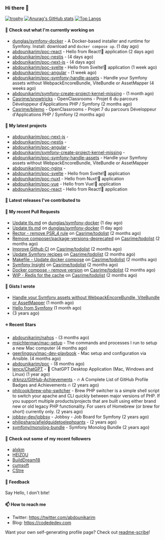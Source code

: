 ### Hi there 👋

[![trophy](https://github-profile-trophy.vercel.app/?username=abdounikarim&theme=onestar&row=1&column=7&no-frame=true&margin-w=13)](https://github.com/ryo-ma/github-profile-trophy)
[![Anurag's GitHub stats](https://github-readme-stats.vercel.app/api?username=abdounikarim&show_icons=true&theme=dark&count_private=true&hide_border=true)](https://github.com/anuraghazra/github-readme-stats)
[![Top Langs](https://github-readme-stats.vercel.app/api/top-langs/?username=abdounikarim&langs_count=8&layout=compact&theme=dark&hide_border=true)](https://github.com/anuraghazra/github-readme-stats)

#### 👷 Check out what I'm currently working on

- [dunglas/symfony-docker](https://github.com/dunglas/symfony-docker) - A Docker-based installer and runtime for Symfony. Install: download and `docker compose up`. (1 day ago)
- [abdounikarim/poc-react](https://github.com/abdounikarim/poc-react) - Hello from React!👋 application (2 days ago)
- [abdounikarim/poc-nestjs](https://github.com/abdounikarim/poc-nestjs) -  (4 days ago)
- [abdounikarim/poc-next-js](https://github.com/abdounikarim/poc-next-js) -  (4 days ago)
- [abdounikarim/poc-svelte](https://github.com/abdounikarim/poc-svelte) - Hello from Svelte!👋 application (1 week ago)
- [abdounikarim/poc-angular](https://github.com/abdounikarim/poc-angular) -  (1 week ago)
- [abdounikarim/poc-symfony-handle-assets](https://github.com/abdounikarim/poc-symfony-handle-assets) - Handle your Symfony assets without WebpackEncoreBundle, ViteBundle or AssetMapper (4 weeks ago)
- [abdounikarim/symfony-create-project-kernel-missing](https://github.com/abdounikarim/symfony-create-project-kernel-missing) -  (1 month ago)
- [Casrime/snowtricks](https://github.com/Casrime/snowtricks) - OpenClassrooms - Projet 6 du parcours Développeur d&#39;Applications PHP / Symfony (2 months ago)
- [Casrime/bilemo](https://github.com/Casrime/bilemo) - OpenClassrooms - Projet 7 du parcours Développeur d&#39;Applications PHP / Symfony (2 months ago)

#### 🌱 My latest projects

- [abdounikarim/poc-next-js](https://github.com/abdounikarim/poc-next-js) - 
- [abdounikarim/poc-nestjs](https://github.com/abdounikarim/poc-nestjs) - 
- [abdounikarim/poc-angular](https://github.com/abdounikarim/poc-angular) - 
- [abdounikarim/symfony-create-project-kernel-missing](https://github.com/abdounikarim/symfony-create-project-kernel-missing) - 
- [abdounikarim/poc-symfony-handle-assets](https://github.com/abdounikarim/poc-symfony-handle-assets) - Handle your Symfony assets without WebpackEncoreBundle, ViteBundle or AssetMapper
- [abdounikarim/poc-nginx](https://github.com/abdounikarim/poc-nginx) - 
- [abdounikarim/poc-svelte](https://github.com/abdounikarim/poc-svelte) - Hello from Svelte!👋 application
- [abdounikarim/poc-nuxt](https://github.com/abdounikarim/poc-nuxt) - Hello from Nuxt!👋 application 
- [abdounikarim/poc-vue](https://github.com/abdounikarim/poc-vue) - Hello from Vue!👋 application 
- [abdounikarim/poc-react](https://github.com/abdounikarim/poc-react) - Hello from React!👋 application

#### 🔭 Latest releases I've contributed to


#### 🔨 My recent Pull Requests

- [Update tls.md](https://github.com/dunglas/symfony-docker/pull/738) on [dunglas/symfony-docker](https://github.com/dunglas/symfony-docker) (1 day ago)
- [Update tls.md](https://github.com/dunglas/symfony-docker/pull/737) on [dunglas/symfony-docker](https://github.com/dunglas/symfony-docker) (1 day ago)
- [Rector - remove PSR_4 rule](https://github.com/Casrime/todolist/pull/74) on [Casrime/todolist](https://github.com/Casrime/todolist) (2 months ago)
- [Remove composer/package-versions-deprecated](https://github.com/Casrime/todolist/pull/73) on [Casrime/todolist](https://github.com/Casrime/todolist) (2 months ago)
- [Improve Github CI](https://github.com/Casrime/todolist/pull/60) on [Casrime/todolist](https://github.com/Casrime/todolist) (2 months ago)
- [Update Symfony recipes](https://github.com/Casrime/todolist/pull/59) on [Casrime/todolist](https://github.com/Casrime/todolist) (2 months ago)
- [Makefile - Update docker compose](https://github.com/Casrime/todolist/pull/58) on [Casrime/todolist](https://github.com/Casrime/todolist) (2 months ago)
- [Symfony Insight](https://github.com/Casrime/todolist/pull/57) on [Casrime/todolist](https://github.com/Casrime/todolist) (2 months ago)
- [Docker compose - remove version](https://github.com/Casrime/todolist/pull/56) on [Casrime/todolist](https://github.com/Casrime/todolist) (2 months ago)
- [WIP - Redis for the cache](https://github.com/Casrime/todolist/pull/54) on [Casrime/todolist](https://github.com/Casrime/todolist) (2 months ago)

#### 📓 Gists I wrote

- [Handle your Symfony assets without WebpackEncoreBundle, ViteBundle or AssetMapper](https://gist.github.com/7c0177c7a71b1e6585183e320034e4dd) (1 month ago)
- [Hello from Symfony](https://gist.github.com/d6b3e49ead0d8e0a4041c06fcc689307) (1 month ago)
- [](https://gist.github.com/b237278802559acb0bcf1e2516ba718e) (3 years ago)

#### ⭐ Recent Stars

- [abdounikarim/nahos](https://github.com/abdounikarim/nahos) -  (3 months ago)
- [msichterman/mac-setup](https://github.com/msichterman/mac-setup) - The commands and processes I run to setup a new Mac computer (4 months ago)
- [geerlingguy/mac-dev-playbook](https://github.com/geerlingguy/mac-dev-playbook) - Mac setup and configuration via Ansible. (4 months ago)
- [abdounikarim/poc](https://github.com/abdounikarim/poc) -  (8 months ago)
- [lencx/ChatGPT](https://github.com/lencx/ChatGPT) - 🔮 ChatGPT Desktop Application (Mac, Windows and Linux) (1 year ago)
- [drknzz/GitHub-Achievements](https://github.com/drknzz/GitHub-Achievements) - 🔥 A Complete List of GitHub Profile Badges and Achievements 🔥 (2 years ago)
- [philcook/brew-php-switcher](https://github.com/philcook/brew-php-switcher) - Brew PHP switcher is a simple shell script to switch your apache and CLI quickly between major versions of PHP. If you support multiple products/projects that are built using either brand new or old legacy PHP functionality. For users of Homebrew (or brew for short) currently only. (2 years ago)
- [jobbsy-dev/jobbsy](https://github.com/jobbsy-dev/jobbsy) - Jobbsy - Job Board for Symfony (2 years ago)
- [philipsharp/afieldguidetoelephpants](https://github.com/philipsharp/afieldguidetoelephpants) -  (2 years ago)
- [symfony/monolog-bundle](https://github.com/symfony/monolog-bundle) - Symfony Monolog Bundle (2 years ago)

#### 👯 Check out some of my recent followers

- [alxkm](https://github.com/alxkm)
- [HElZOU](https://github.com/HElZOU)
- [BuildDream18](https://github.com/BuildDream18)
- [cumsoft](https://github.com/cumsoft)
- [CStre](https://github.com/CStre)

#### 💬 Feedback

Say Hello, I don't bite!

#### 📫 How to reach me

- Twitter: https://twitter.com/abdounikarim
- Blog: https://codededev.com

Want your own self-generating profile page? Check out [readme-scribe](https://github.com/muesli/readme-scribe)!
